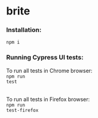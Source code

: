 # brite

### Installation:
```npm i```

### Running Cypress UI tests:
To run all tests in Chrome browser:
<br> <code>npm run test</code>

<br> To run all tests in Firefox browser:
<br> <code>npm run test-firefox</code>
